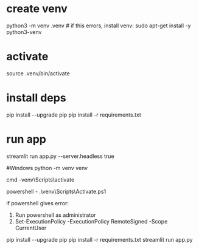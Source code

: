 # create venv
python3 -m venv .venv   # if this errors, install venv: sudo apt-get install -y python3-venv

# activate
source .venv/bin/activate

# install deps
pip install --upgrade pip
pip install -r requirements.txt

# run app
streamlit run app.py --server.headless true


#Windows
python -m venv venv

cmd -venv\Scripts\activate

powershell - .\venv\Scripts\Activate.ps1

if powershell gives error:
1. Run powershell as administrator
2. Set-ExecutionPolicy -ExecutionPolicy RemoteSigned -Scope CurrentUser

pip install --upgrade pip
pip install -r requirements.txt
streamlit run app.py

